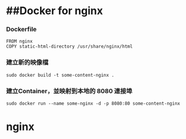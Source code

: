 ##Docker for nginx
==================== 

### Dockerfile
```
FROM nginx
COPY static-html-directory /usr/share/nginx/html
```


### 建立新的映像檔
```
sudo docker build -t some-content-nginx .
```

### 建立Container，並映射到本地的 8080 連接埠
```
sudo docker run --name some-nginx -d -p 8080:80 some-content-nginx
```
# nginx
